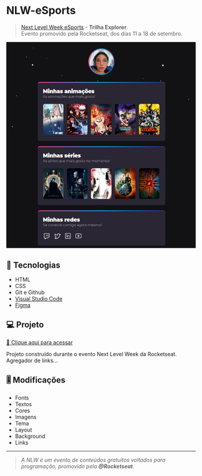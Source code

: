 # NLW-eSports
> <a href="https://lp.rocketseat.com.br/nlw?referralId=olga-38628"> Next Level Week eSports</a> - **Trilha Explorer**. <br> Evento promovido pela Rocketseat,
dos dias 11 a 18 de setembro. 

![preview](./.github/preview.png)
## 🚀 Tecnologias

- HTML
- CSS
- Git e Github
- <a href="https://code.visualstudio.com/"> Visual Studio Code </a>
- <a href="https://www.figma.com/"> Figma </a>

## 💻 Projeto
[🔗 Clique aqui para acessar](https://olgajuanne.github.io/NLW-eSports/)

Projeto construído durante o evento Next Level Week da Rocketseat. 
Agregador de links...


 ## 🎚 Modificações 

- Fonts
- Textos 
- Cores 
- Imagens 
- Tema
- Layout
- Background
- Links 

---


> *A NLW é um evento de conteúdos gratuitos voltados para programação, promovido pela **@Rocketseat**.*